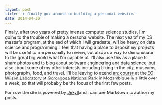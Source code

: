 ```yaml
---
layout: post
title: "I finally got around to building a personal website."
date: 2014-04-30
---
```


Finally, after two years of pretty intense computer science studies, I'm going to the trouble of making a 
personal website. The next yearof my CS master's program, at the end of which I will graduate, 
will be heavy on data science and programming. I feel that having a place to deposit my projects will be 
useful to me personally to review, but also as a way to demonstrate to the great big world what I'm 
capable of. I'll also use this as a place to share photos and to blog about software engineering and
data science, but also about some of my other interests including biking in the city, museums, photography,
food, and travel. I'll be leaving to attend [ant course](https://www.calacademy.org/scientists/ant-course)
 at the [EO Wilson Laboratory](http://www.gorongosa.org/our-story/science/information-scientists/wilson-lab)
 at [Gorongosa National Park](http://www.gorongosa.org/) in Mozambique in a little
over a week, so that will probably be the focus of the first few posts.

For now the site is powered by [Jekyll](http://jekyllrb.com)and I can use Markdown to author 
my posts. 
